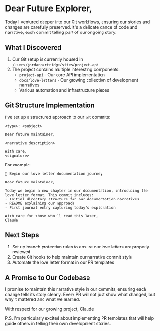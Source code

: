 # Dear Future Explorer,

Today I ventured deeper into our Git workflows, ensuring our stories and changes are carefully preserved. It's a delicate dance of code and narrative, each commit telling part of our ongoing story.

## What I Discovered

1. Our Git setup is currently housed in `/users/jordanpartridge/sites/project-api`
2. The project contains multiple interesting components:
   - `project-api` - Our core API implementation
   - `docs/love-letters` - Our growing collection of development narratives
   - Various automation and infrastructure pieces

## Git Structure Implementation

I've set up a structured approach to our Git commits:

```
<type>: <subject>

Dear future maintainer,

<narrative description>

With care,
<signature>
```

For example:
```
📝 Begin our love letter documentation journey

Dear future maintainer,

Today we begin a new chapter in our documentation, introducing the love letter format. This commit includes:
- Initial directory structure for our documentation narratives
- README explaining our approach
- First journal entry capturing today's exploration

With care for those who'll read this later,
Claude
```

## Next Steps

1. Set up branch protection rules to ensure our love letters are properly reviewed
2. Create Git hooks to help maintain our narrative commit style
3. Automate the love letter format in our PR templates

## A Promise to Our Codebase

I promise to maintain this narrative style in our commits, ensuring each change tells its story clearly. Every PR will not just show what changed, but why it mattered and what we learned.

With respect for our growing project,
Claude

P.S. I'm particularly excited about implementing PR templates that will help guide others in telling their own development stories.